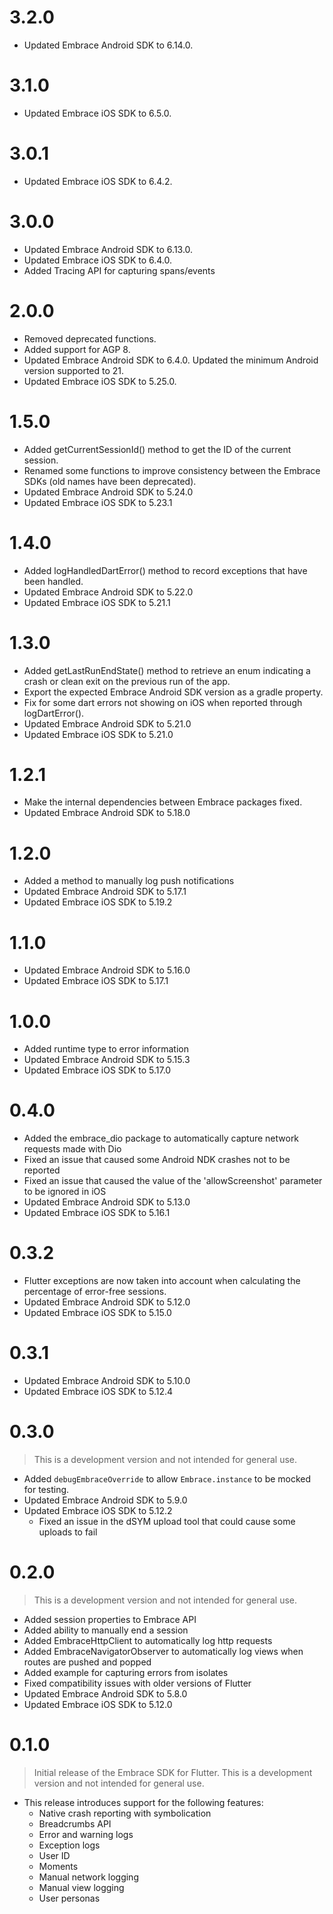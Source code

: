 # 3.2.0

* Updated Embrace Android SDK to 6.14.0.

# 3.1.0

* Updated Embrace iOS SDK to 6.5.0.

# 3.0.1

* Updated Embrace iOS SDK to 6.4.2.

# 3.0.0

* Updated Embrace Android SDK to 6.13.0.
* Updated Embrace iOS SDK to 6.4.0.
* Added Tracing API for capturing spans/events

# 2.0.0

* Removed deprecated functions.
* Added support for AGP 8.
* Updated Embrace Android SDK to 6.4.0. Updated the minimum Android version supported to 21.
* Updated Embrace iOS SDK to 5.25.0.

# 1.5.0

* Added getCurrentSessionId() method to get the ID of the current session.
* Renamed some functions to improve consistency between the Embrace SDKs (old names have been deprecated).
* Updated Embrace Android SDK to 5.24.0
* Updated Embrace iOS SDK to 5.23.1

# 1.4.0

* Added logHandledDartError() method to record exceptions that have been handled.
* Updated Embrace Android SDK to 5.22.0
* Updated Embrace iOS SDK to 5.21.1

# 1.3.0

* Added getLastRunEndState() method to retrieve an enum indicating a crash or clean exit on the previous run of the app.
* Export the expected Embrace Android SDK version as a gradle property.
* Fix for some dart errors not showing on iOS when reported through logDartError().
* Updated Embrace Android SDK to 5.21.0
* Updated Embrace iOS SDK to 5.21.0

# 1.2.1

* Make the internal dependencies between Embrace packages fixed.
* Updated Embrace Android SDK to 5.18.0

# 1.2.0

* Added a method to manually log push notifications
* Updated Embrace Android SDK to 5.17.1
* Updated Embrace iOS SDK to 5.19.2

# 1.1.0

* Updated Embrace Android SDK to 5.16.0
* Updated Embrace iOS SDK to 5.17.1

# 1.0.0

* Added runtime type to error information
* Updated Embrace Android SDK to 5.15.3
* Updated Embrace iOS SDK to 5.17.0

# 0.4.0

* Added the embrace_dio package to automatically capture network requests made with Dio
* Fixed an issue that caused some Android NDK crashes not to be reported
* Fixed an issue that caused the value of the 'allowScreenshot' parameter to be ignored in iOS
* Updated Embrace Android SDK to 5.13.0
* Updated Embrace iOS SDK to 5.16.1

# 0.3.2 

* Flutter exceptions are now taken into account when calculating the percentage of error-free sessions.
* Updated Embrace Android SDK to 5.12.0
* Updated Embrace iOS SDK to 5.15.0

# 0.3.1 

* Updated Embrace Android SDK to 5.10.0
* Updated Embrace iOS SDK to 5.12.4

# 0.3.0

> This is a development version and not intended for general use.
* Added `debugEmbraceOverride` to allow `Embrace.instance` to be mocked for testing.
* Updated Embrace Android SDK to 5.9.0
* Updated Embrace iOS SDK to 5.12.2
    - Fixed an issue in the dSYM upload tool that could cause some uploads to fail

# 0.2.0

> This is a development version and not intended for general use.
* Added session properties to Embrace API
* Added ability to manually end a session
* Added EmbraceHttpClient to automatically log http requests
* Added EmbraceNavigatorObserver to automatically log views when routes are pushed and popped
* Added example for capturing errors from isolates
* Fixed compatibility issues with older versions of Flutter
* Updated Embrace Android SDK to 5.8.0
* Updated Embrace iOS SDK to 5.12.0


# 0.1.0

> Initial release of the Embrace SDK for Flutter. This is a development version and not intended for general use.
- This release introduces support for the following features:
    * Native crash reporting with symbolication
    * Breadcrumbs API
    * Error and warning logs
    * Exception logs
    * User ID
    * Moments
    * Manual network logging
    * Manual view logging
    * User personas
